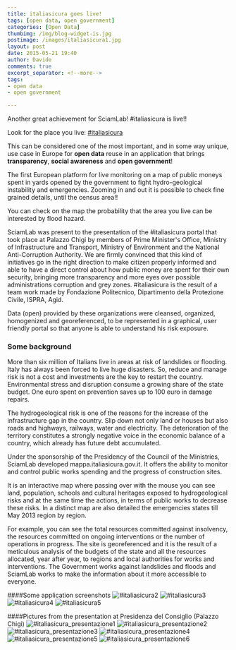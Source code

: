 ```yaml
---
title: italiasicura goes live!
tags: [open data, open government]
categories: [Open Data]
thumbimg: /img/blog-widget-is.jpg
postimage: /images/italiasicura1.jpg
layout: post
date: 2015-05-21 19:40
author: Davide
comments: true
excerpt_separator: <!--more-->
tags:
- open data
- open government

---
```

Another great achievement for SciamLab! #italiasicura is live!!

Look for the place you live: [#italiasicura](http://mappa.italiasicura.gov.it)
<!--more-->
This can be considered one of the most important, and in some way unique, use case in Europe for **open data** reuse in an application that brings **transparency**, **social awareness** and **open government**!

The first European platform for live monitoring on a map of public moneys spent in yards opened by the government to fight hydro-geological instability and emergencies. Zooming in and out it is possible to check fine grained details, until the census area!!

You can check on the map the probability that the area you live can be interested by flood hazard.

SciamLab was present to the presentation of the #italiasicura portal that took place at Palazzo Chigi by members of Prime Minister's Office, Ministry of Infrastructure and Transport, Ministry of Environment and the National Anti-Corruption Authority.
We are firmly convinced that this kind of initiatives go in the right direction to make citizen properly informed and able to have a direct control about how public money are spent for their own security, bringing more transparency and more eyes over possible administrations corruption and grey zones.
#italiasicura is the result of a team work made by Fondazione Politecnico, Dipartimento della Protezione Civile, ISPRA, Agid.

Data (open) provided by these organizations were cleansed, organized, homogenized and georeferenced, to be represented in a graphical, user friendly portal so that anyone is able to understand his risk exposure.

### Some background

More than six million of Italians live in areas at risk of landslides or flooding. Italy has always been forced to live huge disasters. So, reduce and manage risk is not a cost and investments are the key to restart the country.
Environmental stress and disruption consume a growing share of the state budget. One euro spent on prevention saves up to 100 euro in damage repairs. 

The hydrogeological risk is one of the reasons for the increase of the infrastructure gap in the country. Slip down not only land or houses but also roads and highways, railways, water and electricity. 
The deterioration of the territory constitutes a strongly negative voice in the economic balance of a country, which already has future debt accumulated.

Under the sponsorship of the Presidency of the Council of the Ministries, SciamLab developed mappa.italiasicura.gov.it. It offers the ability to monitor and control public works spending and the progress of construction sites.

It is an interactive map where passing over with the mouse you can see land, population, schools and cultural heritages exposed to hydrogeological risks and at the same time the actions, in terms of public works to decrease these risks. In a distinct map are also detailed the emergencies states till May 2013 region by region.

For example, you can see the total resources committed against insolvency, the resources committed on ongoing interventions or the number of operations in progress.
The site is georeferenced and it is the result of a meticulous analysis of the budgets of the state and all the resources allocated, year after year, to regions and local authorities for works and interventions.
The Government works against landslides and floods and SciamLab works to make the information about it more accessible to everyone.

####Some application screenshots
![#italiasicura2](/images/italiasicura2.jpg)
![#italiasicura3](/images/italiasicura3.jpg)
![#italiasicura4](/images/italiasicura4.jpg)
![#italiasicura5](/images/italiasicura5.jpg)

####Pictures from the presentation at Presidenza del Consiglio (Palazzo Chigi)
![#italiasicura_presentazione1](/images/italiasicura_presentazione1.jpg)
![#italiasicura_presentazione2](/images/italiasicura_presentazione2.jpg)
![#italiasicura_presentazione3](/images/italiasicura_presentazione3.jpg)
![#italiasicura_presentazione4](/images/italiasicura_presentazione4.jpg)
![#italiasicura_presentazione5](/images/italiasicura_presentazione5.jpg)
![#italiasicura_presentazione6](/images/italiasicura_presentazione6.jpg)
